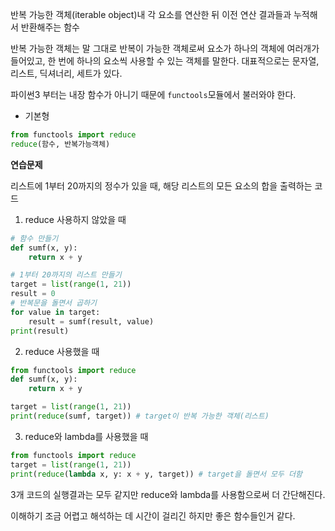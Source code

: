 반복 가능한 객체(iterable object)내 각 요소를 연산한 뒤 이전 연산 결과들과 누적해서 반환해주는 함수

반복 가능한 객체는 말 그대로 반복이 가능한 객체로써 요소가 하나의 객체에 여러개가 들어있고, 한 번에 하나의 요소씩 사용할 수 있는 객체를 말한다. 대표적으로는 문자열, 리스트, 딕셔너리, 세트가 있다. 

파이썬3 부터는 내장 함수가 아니기 때문에 `functools`모듈에서 불러와야 한다. 

- 기본형

```python
from functools import reduce
reduce(함수, 반복가능객체)
```

**연습문제**

리스트에 1부터 20까지의 정수가 있을 때, 해당 리스트의 모든 요소의 합을 출력하는 코드

1.  reduce 사용하지 않았을 때

```python
# 함수 만들기
def sumf(x, y):
	return x + y

# 1부터 20까지의 리스트 만들기
target = list(range(1, 21))
result = 0
# 반복문을 돌면서 곱하기
for value in target:
	result = sumf(result, value)
print(result)
```

2. reduce 사용했을 때

```python
from functools import reduce
def sumf(x, y):
	return x + y

target = list(range(1, 21))
print(reduce(sumf, target)) # target이 반복 가능한 객체(리스트)
```

3. reduce와 lambda를 사용했을 때

```python
from functools import reduce
target = list(range(1, 21))
print(reduce(lambda x, y: x + y, target)) # target을 돌면서 모두 더함
```

3개 코드의 실행결과는 모두 같지만 reduce와 lambda를 사용함으로써 더 간단해진다.

이해하기 조금 어렵고 해석하는 데 시간이 걸리긴 하지만 좋은 함수들인거 같다.
